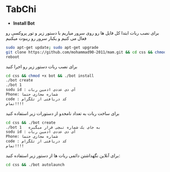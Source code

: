 # TabChi
* **Install Bot**

برای نصب ربات ابتدا کل فایل ها رو روی سرور میاریم با دستور زیر و تور پروکسی رو فعال می کنیم و یکبار سرور رو ریبوت میکنیم
`````sh
sudo apt-get update; sudo apt-get upgrade 
git clone https://github.com/mohammad90-2011/mam.git && cd css && chmod 777 torinstall.sh && ./torinstall.sh
reboot
`````
برای نصب ربات دستور زیر رو اجرا کنید
`````sh
cd css && chmod +x bot && ./bot install
./bot create
./bot 1
sodu id : آی دی عددی ادمین ربات
Phone: شماره مجازی حتما
code : کد دریافتی از تلگرام
تمام!!!!
`````
برای ساخت ربات به تعداد نامحدو از دستورات زیر استفاده کنید
`````sh
cd css && ./bot create
./bot 1   به جای یک شماره تبچی قرار میگیره
sodu id : آی دی عددی ادمین ربات
Phone: شماره مجازی حتما
code : کد دریافتی از تلگرام
تمام!!!!
`````
برای آنلاین نگهداشتن دائمی ربات ها از دستور زیر استفاده کنید:
`````sh
cd css && ./bot autolaunch
`````
